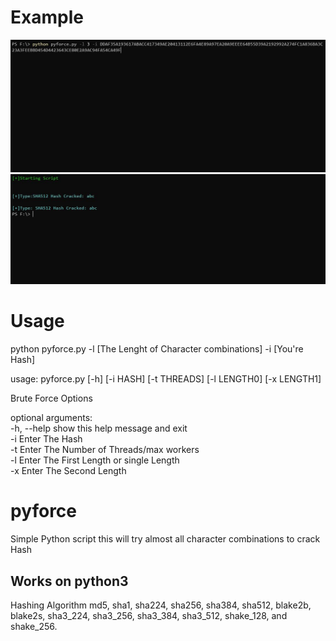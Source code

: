 # Example
<img src="https://github.com/EH30/pyforce/blob/master/pyforce_example1.JPG" >
<img src="https://github.com/EH30/pyforce/blob/master/pyforce_example.JPG" >


# Usage

python pyforce.py -l [The Lenght of Character combinations] -i [You're Hash]

usage: pyforce.py [-h] [-i HASH] [-t THREADS] [-l LENGTH0] [-x LENGTH1]

Brute Force Options

optional arguments:   
  -h, --help             show this help message and exit   
  -i                     Enter The Hash   
  -t                     Enter The Number of Threads/max workers   
  -l                     Enter The First Length or single Length   
  -x                     Enter The Second Length   

# pyforce
Simple Python script   this will try almost all character combinations to crack Hash 


Works on python3   
---------------------   

Hashing Algorithm md5, sha1, sha224, sha256, sha384, sha512, blake2b, blake2s, sha3_224, sha3_256, sha3_384, sha3_512, shake_128, and shake_256.
